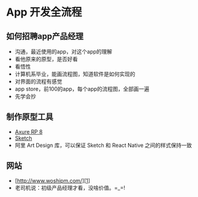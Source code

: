 # App 开发全流程


## 如何招聘app产品经理

 * 沟通，最近使用的app，对这个app的理解
 * 看他原来的原型，是否好看
 * 看悟性
 * 计算机系毕业，能画流程图，知道软件是如何实现的
 * 对界面的流程有感觉
 * app store，前100的app，每个app的流程图，全部画一遍
 * 先学会抄


## 制作原型工具

 * [Axure RP 8][2]
 * [Sketch][3]
 * 阿里 Art Design 库，可以保证 Sketch 和 React Native 之间的样式保持一致


## 网站

 * [http://www.woshipm.com/][1]
 * 老司机说：初级产品经理才看，没啥价值。=_=!


[1]:http://www.woshipm.com/
[2]:https://www.axure.com/
[3]:https://www.sketchapp.com/
